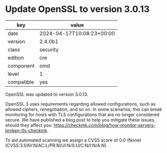 [//]: # (werk v2)
# Update OpenSSL to version 3.0.13

key        | value
---------- | ---
date       | 2024-04-17T10:08:23+00:00
version    | 2.4.0b1
class      | security
edition    | cre
component  | omd
level      | 1
compatible | yes

OpenSSL was updated to version 3.0.13.

OpenSSL 3 uses requirements regarding allowed configurations, such as allowed ciphers, renegotiation, and so on.
In some scenarios, this can break monitoring for hosts with TLS configurations that are no longer considered secure.
We have published a blog post to help you mitigate these issues, should they affect you: https://checkmk.com/blog/how-monitor-servers-broken-tls-checkmk.

To aid automated scanning we assign a CVSS score of 0.0 (None) (CVSS:3.1/AV:N/AC:L/PR:N/UI:N/S:U/C:N/I:N/A:N).
